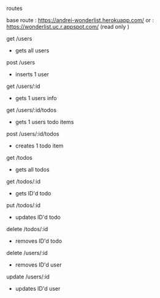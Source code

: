 routes 

base route : https://andrei-wonderlist.herokuapp.com/
or : https://wonderlist.uc.r.appspot.com/ (read only )

get /users

* gets all users

post /users
* inserts 1 user

get /users/:id
* gets 1 users info 

get /users/:id/todos
* gets 1 users todo items 

post /users/:id/todos
 * creates 1 todo item 

 get /todos 
 * gets all todos 

 get /todos/:id 
 * gets ID'd todo

put /todos/:id 
 * updates ID'd todo

 delete /todos/:id 
 * removes ID'd todo  

  delete /users/:id 
 * removes ID'd user  

  update /users/:id 
 * updates ID'd user  



